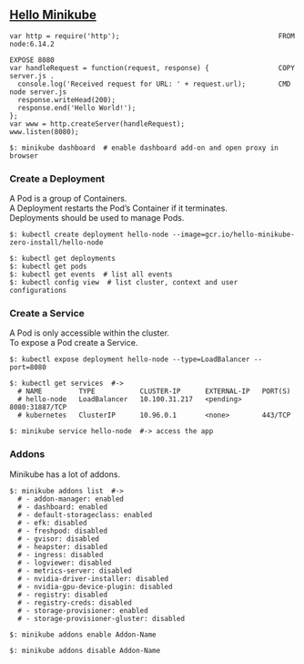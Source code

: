## [Hello Minikube](https://kubernetes.io/docs/tutorials/hello-minikube/)

```
var http = require('http');                                       FROM node:6.14.2
                                                                  EXPOSE 8080
var handleRequest = function(request, response) {                 COPY server.js .
  console.log('Received request for URL: ' + request.url);        CMD node server.js
  response.writeHead(200);                                        
  response.end('Hello World!');                                   
};                                                                
var www = http.createServer(handleRequest);                       
www.listen(8080);                                                 
```

```
$: minikube dashboard  # enable dashboard add-on and open proxy in browser
```

### Create a Deployment

A Pod is a group of Containers.  
A Deployment restarts the Pod’s Container if it terminates.  
Deployments should be used to manage Pods.  

```
$: kubectl create deployment hello-node --image=gcr.io/hello-minikube-zero-install/hello-node

$: kubectl get deployments
$: kubectl get pods
$: kubectl get events  # list all events
$: kubectl config view  # list cluster, context and user configurations
```

### Create a Service

A Pod is only accessible within the cluster.  
To expose a Pod create a Service.  

```
$: kubectl expose deployment hello-node --type=LoadBalancer --port=8080

$: kubectl get services  #->
  # NAME         TYPE           CLUSTER-IP      EXTERNAL-IP   PORT(S)
  # hello-node   LoadBalancer   10.100.31.217   <pending>     8080:31887/TCP
  # kubernetes   ClusterIP      10.96.0.1       <none>        443/TCP

$: minikube service hello-node  #-> access the app
```

### Addons

Minikube has a lot of addons.  

```
$: minikube addons list  #->
  # - addon-manager: enabled
  # - dashboard: enabled
  # - default-storageclass: enabled
  # - efk: disabled
  # - freshpod: disabled
  # - gvisor: disabled
  # - heapster: disabled
  # - ingress: disabled
  # - logviewer: disabled
  # - metrics-server: disabled
  # - nvidia-driver-installer: disabled
  # - nvidia-gpu-device-plugin: disabled
  # - registry: disabled
  # - registry-creds: disabled
  # - storage-provisioner: enabled
  # - storage-provisioner-gluster: disabled
```

```
$: minikube addons enable Addon-Name

$: minikube addons disable Addon-Name
```
